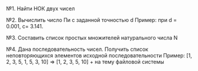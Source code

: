 №1.	Найти НОК двух чисел

№2.	Вычислить число Пи c заданной точностью d
Пример: при d = 0.001,  c= 3.141. 

№3.	Составить список простых множителей натурального числа N


№4.	Дана последовательность чисел. Получить список неповторяющихся элементов исходной последовательности
Пример: [1, 2, 3, 5, 1, 5, 3, 10] => [1, 2, 3, 5, 10] + на тему файловой системы